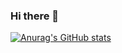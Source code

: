 ### Hi there 👋

[![Anurag's GitHub stats](https://github-readme-stats.vercel.app/api?username=n3-rd)](https://github.com/anuraghazra/github-readme-stats)

<!--
**n3-rd/n3-rd** is a ✨ _special_ ✨ repository because its `README.md` (this file) appears on your GitHub profile.

Here are some ideas to get you started:

- 🔭 I’m currently working on ...
- 🌱 I’m currently learning ...
- 👯 I’m looking to collaborate on ...
- 🤔 I’m looking for help with ...
- 💬 Ask me about ...
- 📫 How to reach me: ...
- 😄 Pronouns: ...
- ⚡ Fun fact: ...
-->
